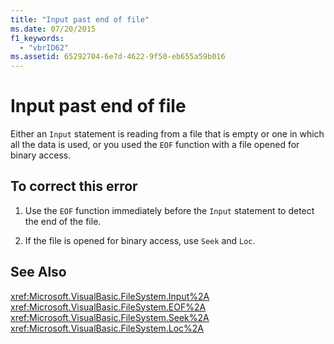 ```yaml
---
title: "Input past end of file"
ms.date: 07/20/2015
f1_keywords: 
  - "vbrID62"
ms.assetid: 65292704-6e7d-4622-9f50-eb655a59b016
---
```

# Input past end of file
Either an `Input` statement is reading from a file that is empty or one in which all the data is used, or you used the `EOF` function with a file opened for binary access.  
  
## To correct this error  
  
1. Use the `EOF` function immediately before the `Input` statement to detect the end of the file.  
  
2. If the file is opened for binary access, use `Seek` and `Loc`.  
  
## See Also  
 <xref:Microsoft.VisualBasic.FileSystem.Input%2A>  
 <xref:Microsoft.VisualBasic.FileSystem.EOF%2A>  
 <xref:Microsoft.VisualBasic.FileSystem.Seek%2A>  
 <xref:Microsoft.VisualBasic.FileSystem.Loc%2A>
